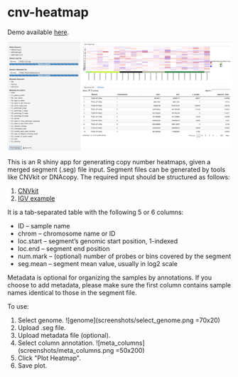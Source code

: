 # cnv-heatmap

Demo available [here](https://adam-maikai.shinyapps.io/cnv-heatmap/).

![Overview](screenshots/shinyapp.png)

This is an R shiny app for generating copy number heatmaps, given a merged segment (.seg) file input. Segment files can be generated by tools like CNVkit or DNAcopy. 
The required input should be structured as follows:

1. [CNVkit](https://cnvkit.readthedocs.io/en/stable/fileformats.html)
2. [IGV example](https://software.broadinstitute.org/software/igv/sites/cancerinformatics.org.igv/files/linked_files/example.seg)

It is a tab-separated table with the following 5 or 6 columns:

* ID – sample name
* chrom – chromosome name or ID
* loc.start – segment’s genomic start position, 1-indexed
* loc.end – segment end position
* num.mark – (optional) number of probes or bins covered by the segment
* seg.mean – segment mean value, usually in log2 scale

Metadata is optional for organizing the samples by annotations. If you choose to add metadata, please make sure the first column contains sample names identical to those in the segment file.

To use:
1. Select genome. ![genome](screenshots/select_genome.png =70x20)
2. Upload .seg file.
3. Upload metadata file (optional).
4. Select column annotation. ![meta_columns](screenshots/meta_columns.png =50x200)
5. Click "Plot Heatmap".
6. Save plot.
